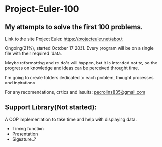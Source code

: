 # Project-Euler-100
## My attempts to solve the first 100 problems.

Link to the site Project Euler: https://projecteuler.net/about

Ongoing(21%), started October 17 2021.
Every program will be on a single file with their required 'data'.

Maybe reformatting and re-do's will happen, but it is intended not to, 
so the progress on knowledge and ideas can be perceived throught time.

I'm going to create folders dedicated to each problem,
thought processes and inpirations.

For any recomendations, critics and insults: pedrolins835@gmail.com

## Support Library(Not started):
A OOP implementation to take time and help with displaying data.

- Timing function
- Presentation
- Signature..?
